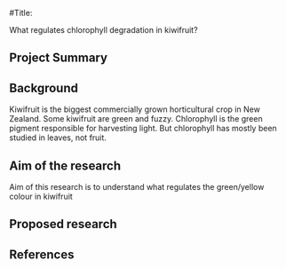 #Title:

What regulates chlorophyll degradation in kiwifruit?

## Project Summary
## Background
Kiwifruit is the biggest commercially grown horticultural crop in New Zealand.
Some kiwifruit are green and fuzzy.
Chlorophyll is the green pigment responsible for harvesting light.
But chlorophyll has mostly been studied in leaves, not fruit.
## Aim of the research
Aim of this research is to understand what regulates the green/yellow colour in kiwifruit
## Proposed research
## References

